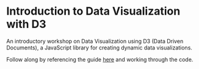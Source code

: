 # Introduction to Data Visualization with D3

An introductory workshop on Data Visualization using D3 (Data Driven Documents), a JavaScript library for creating dynamic data visualizations.

Follow along by referencing the guide [here](https://github.com/Barnard-Computational-Science-Center/intro-d3/blob/master/D3_guide.md) and working through the code.
